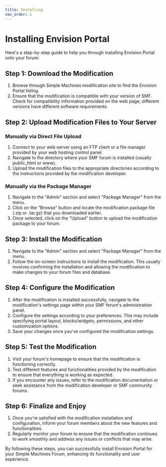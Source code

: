 ```yaml
---
title: Installing
nav_order: 2
---
```


# Installing Envision Portal

Here's a step-by-step guide to help you through installing Envision Portal onto your forum:

## Step 1: Download the Modification
1. Browse through Simple Machines modification site to find the Envision Portal listing.
2. Ensure that the modification is compatible with your version of SMF. Check for compatibility information provided on the web page; different versions have different software requirements.

## Step 2: Upload Modification Files to Your Server
### Manually via Direct File Upload
1. Connect to your web server using an FTP client or a file manager provided by your web hosting control panel.
2. Navigate to the directory where your SMF forum is installed (usually public_html or www).
3. Upload the modification files to the appropriate directories according to the instructions provided by the modification developer.

### Manually via the Package Manager
1. Navigate to the "Admin" section and select "Package Manager" from the menu.
2. Click on the "Browse" button and locate the modification package file (.zip or .tar.gz) that you downloaded earlier.
3. Once selected, click on the "Upload" button to upload the modification package to your forum.

## Step 3: Install the Modification
1. Navigate to the "Admin" section and select "Package Manager" from the menu.
2. Follow the on-screen instructions to install the modification. This usually involves confirming the installation and allowing the modification to make changes to your forum files and database.

## Step 4: Configure the Modification
1. After the modification is installed successfully, navigate to the modification's settings page within your SMF forum's administration panel.
2. Configure the settings according to your preferences. This may include specifying portal layout, blocks/widgets, permissions, and other customization options.
3. Save your changes once you've configured the modification settings.

## Step 5: Test the Modification
1. Visit your forum's homepage to ensure that the modification is functioning correctly.
2. Test different features and functionalities provided by the modification to ensure that everything is working as expected.
3. If you encounter any issues, refer to the modification documentation or seek assistance from the modification developer or SMF community forums.

## Step 6: Finalize and Enjoy
1. Once you're satisfied with the modification installation and configuration, inform your forum members about the new features and functionalities.
2. Regularly monitor your forum to ensure that the modification continues to work smoothly and address any issues or conflicts that may arise.

By following these steps, you can successfully install Envision Portal for your Simple Machines Forum, enhancing its functionality and user experience.
